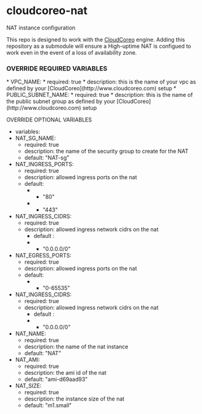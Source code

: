 cloudcoreo-nat
==============

NAT instance configuration

This repo is designed to work with the [CloudCoreo](http://www.cloudcoreo.com) engine. Adding this repository as a submodule will ensure a High-uptime NAT is configued to work even in the event of a loss of availability zone.

<h3>OVERRIDE REQUIRED VARIABLES</h3>
* VPC_NAME:
  * required: true
  * description: this is the name of your vpc as defined by your [CloudCoreo](http://www.cloudcoreo.com) setup
* PUBLIC_SUBNET_NAME:
  * required: true
  * description: this is the name of the public subnet group as defined by your [CloudCoreo](http://www.cloudcoreo.com) setup

OVERRIDE OPTIONAL VARIABLES
* variables:
* NAT_SG_NAME:
  * required: true
  * description: the name of the security group to create for the NAT
  * default: "NAT-sg"
* NAT_INGRESS_PORTS:
  * required: true
  * description: allowed ingress ports on the nat
  * default:
    * - "80"
    * - "443"
* NAT_INGRESS_CIDRS:
  * required: true
  * description: allowed ingress network cidrs on the nat
    * default :
    * - "0.0.0.0/0"
* NAT_EGRESS_PORTS:
  * required: true
  * description: allowed ingress ports on the nat
  * default:
    * - "0-65535"
* NAT_INGRESS_CIDRS:
  * required: true
  * description: allowed ingress network cidrs on the nat
    * default :
    * - "0.0.0.0/0"
* NAT_NAME:
  * required: true
  * description: the name of the nat instance
  * default: "NAT"
* NAT_AMI:
  * required: true
  * description: the ami id of the nat
  * default: "ami-d69aad93"
* NAT_SIZE:
  * required: true
  * description: the instance size of the nat
  * default: "m1.small"
